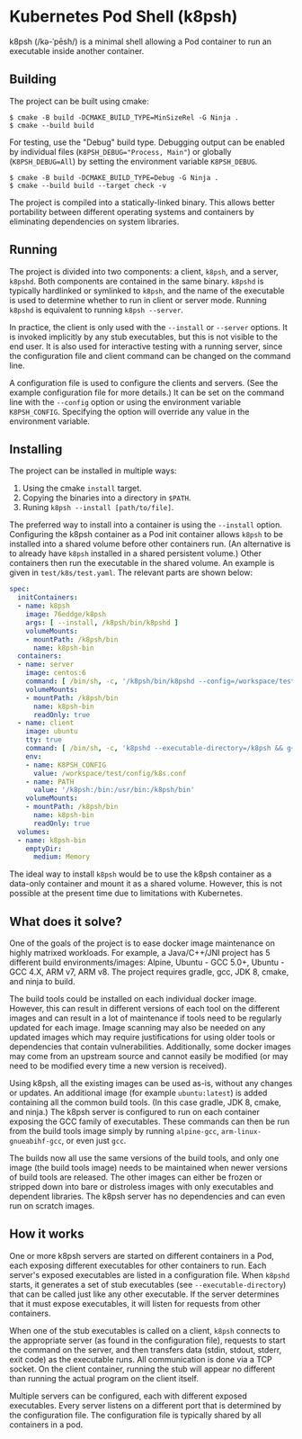 # Kubernetes Pod Shell (k8psh)
k8psh (/kə-ˈpēsh/) is a minimal shell allowing a Pod container to run an executable inside another container.

## Building
The project can be built using cmake:
```shell
$ cmake -B build -DCMAKE_BUILD_TYPE=MinSizeRel -G Ninja .
$ cmake --build build
```

For testing, use the "Debug" build type. Debugging output can be enabled by individual files (`K8PSH_DEBUG="Process, Main"`) or globally (`K8PSH_DEBUG=All`) by setting the environment variable `K8PSH_DEBUG`.
```shell
$ cmake -B build -DCMAKE_BUILD_TYPE=Debug -G Ninja .
$ cmake --build build --target check -v
```

The project is compiled into a statically-linked binary. This allows better portability between different operating systems and containers by eliminating dependencies on system libraries.

## Running
The project is divided into two components: a client, `k8psh`, and a server, `k8pshd`. Both components are contained in the same binary. `k8pshd` is typically hardlinked or symlinked to `k8psh`, and the name of the executable is used to determine whether to run in client or server mode. Running `k8pshd` is equivalent to running `k8psh --server`.

In practice, the client is only used with the `--install` or `--server` options. It is invoked implicitly by any stub executables, but this is not visible to the end user. It is also used for interactive testing with a running server, since the configuration file and client command can be changed on the command line.

A configuration file is used to configure the clients and servers. (See the example configuration file for more details.) It can be set on the command line with the `--config` option or using the environment variable `K8PSH_CONFIG`. Specifying the option will override any value in the environment variable.

## Installing
The project can be installed in multiple ways:
 1. Using the cmake `install` target.
 2. Copying the binaries into a directory in `$PATH`.
 3. Runing `k8psh --install [path/to/file]`.

The preferred way to install into a container is using the `--install` option. Configuring the k8psh container as a Pod init container allows `k8psh` to be installed into a shared volume before other containers run. (An alternative is to already have `k8psh` installed in a shared persistent volume.) Other containers then run the executable in the shared volume. An example is given in `test/k8s/test.yaml`. The relevant parts are shown below:
```yaml
spec:
  initContainers:
  - name: k8psh
    image: 76eddge/k8psh
    args: [ --install, /k8psh/bin/k8pshd ]
    volumeMounts:
    - mountPath: /k8psh/bin
      name: k8psh-bin
  containers:
  - name: server
    image: centos:6
    command: [ /bin/sh, -c, '/k8psh/bin/k8pshd --config=/workspace/test/config/k8s.conf --name=server' ]
    volumeMounts:
    - mountPath: /k8psh/bin
      name: k8psh-bin
      readOnly: true
  - name: client
    image: ubuntu
    tty: true
    command: [ /bin/sh, -c, 'k8pshd --executable-directory=/k8psh && g++ ...' ] # Runs g++ on the centos:6 container
    env:
    - name: K8PSH_CONFIG
      value: /workspace/test/config/k8s.conf
    - name: PATH
      value: '/k8psh:/bin:/usr/bin:/k8psh/bin'
    volumeMounts:
    - mountPath: /k8psh/bin
      name: k8psh-bin
      readOnly: true
  volumes:
  - name: k8psh-bin
    emptyDir:
      medium: Memory
```

The ideal way to install `k8psh` would be to use the k8psh container as a data-only container and mount it as a shared volume. However, this is not possible at the present time due to limitations with Kubernetes.

## What does it solve?
One of the goals of the project is to ease docker image maintenance on highly matrixed workloads. For example, a Java/C++/JNI project has 5 different build environments/images: Alpine, Ubuntu - GCC 5.0+, Ubuntu - GCC 4.X, ARM v7, ARM v8. The project requires gradle, gcc, JDK 8, cmake, and ninja to build.

The build tools could be installed on each individual docker image. However, this can result in different versions of each tool on the different images and can result in a lot of maintenance if tools need to be regularly updated for each image. Image scanning may also be needed on any updated images which may require justifications for using older tools or dependencies that contain vulnerabilities. Additionally, some docker images may come from an upstream source and cannot easily be modified (or may need to be modified every time a new version is received).

Using k8psh, all the existing images can be used as-is, without any changes or updates. An additional image (for example `ubuntu:latest`) is added containing all the common build tools. (In this case gradle, JDK 8, cmake, and ninja.) The k8psh server is configured to run on each container exposing the GCC family of executables. These commands can then be run from the build tools image simply by running `alpine-gcc`, `arm-linux-gnueabihf-gcc`, or even just `gcc`.

The builds now all use the same versions of the build tools, and only one image (the build tools image) needs to be maintained when newer versions of build tools are released. The other images can either be frozen or stripped down into bare or distroless images with only executables and dependent libraries. The k8psh server has no dependencies and can even run on scratch images.

## How it works
One or more k8psh servers are started on different containers in a Pod, each exposing different executables for other containers to run. Each server's exposed executables are listed in a configuration file. When `k8pshd` starts, it generates a set of stub executables (see `--executable-directory`) that can be called just like any other executable. If the server determines that it must expose executables, it will listen for requests from other containers.

When one of the stub executables is called on a client, `k8psh` connects to the appropriate server (as found in the configuration file), requests to start the command on the server, and then transfers data (stdin, stdout, stderr, exit code) as the executable runs. All communication is done via a TCP socket. On the client container, running the stub will appear no different than running the actual program on the client itself.

Multiple servers can be configured, each with different exposed executables. Every server listens on a different port that is determined by the configuration file. The configuration file is typically shared by all containers in a pod.
